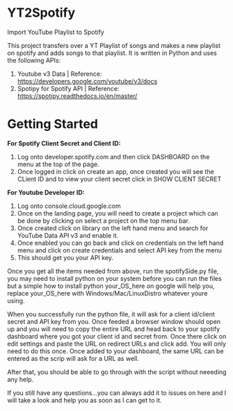 # YT2Spotify
Import YouTube Playlist to Spotify

This project transfers over a YT Playlist of songs and makes a new playlist on spotify and adds songs to that playlist. It is written in Python and uses the following APIs:

1. Youtube v3 Data | Reference: https://developers.google.com/youtube/v3/docs
2. Spotipy for Spotify API | Reference: https://spotipy.readthedocs.io/en/master/

# Getting Started
**For Spotify Client Secret and Client ID:**
1. Log onto developer.spotify.com and then click DASHBOARD on the menu at the top of the page.
2. Once logged in click on create an app, once created you will see the CLient ID and to view your client secret click in SHOW CLIENT SECRET

**For Youtube Developer ID:**
1. Log onto console.cloud.google.com
2. Once on the landing page, you will need to create a project which can be done by clicking on select a project on the top menu bar.
3. Once created click on library on the left hand menu and search for  YouTube Data API v3  and enable it.
4. Once enabled you can go back and click on credentials on the left hand menu and click on create credentials and select API key from the menu
5. This should get you your API key.

Once you get all the items needed from above, run the spotifySide.py file, you may need to install python on your system before you can run the files but a simple how to install python your_OS_here on google will help you, replace your_OS_here with Windows/Mac/LinuxDistro whatever youre using.

When you successfully run the python file, it will ask for a client id/client secret and API key from you. Once feeded a browser window should open up and you will need to copy the entire URL and head back to your spotify dashboard where you got your client id and secret from. Once there click on edit settings and paste the URL on redirect URLs and click add. You will only need to do this once. Once added to your dashboard, the same URL can be entered as the scrip will ask for a URL as well.

After that, you should be able to go through with the script without neeeding any help.

If you still have any questions...you can always add it to issues on here and I will take a look and help you as soon as I can get to it.

